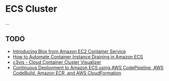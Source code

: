 # ECS Cluster

...

## TODO

* [Introducing Blox from Amazon EC2 Container Service](https://aws.amazon.com/blogs/compute/introducing-blox-from-amazon-ec2-container-service/)
* [How to Automate Container Instance Draining in Amazon ECS](https://aws.amazon.com/blogs/compute/how-to-automate-container-instance-draining-in-amazon-ecs/)
* [c3vis - Cloud Container Cluster Visualizer](https://github.com/ExpediaDotCom/c3vis)
* [Continuous Deployment to Amazon ECS using AWS CodePipeline, AWS CodeBuild, Amazon ECR, and AWS CloudFormation](https://aws.amazon.com/blogs/compute/continuous-deployment-to-amazon-ecs-using-aws-codepipeline-aws-codebuild-amazon-ecr-and-aws-cloudformation/)
